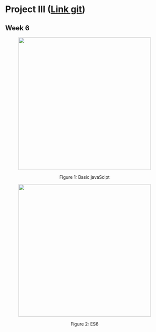 # Project III  ([Link git](https://github.com/loiphan2000/ProjectIII))

## Week 6
<div align="center">
  <img src="https://github.com/loiphan2000/ProjectIII/blob/main/Image/JavaScript%20Algorithms%20and%20Data%20Structures%20Certification%20_%20freeCodeCamp.org%20-%20Google%20Chrome%2012_11_2022%2001_07_59.png"  width="420">
</div>
<p align="center">
  Figure 1: Basic javaScipt
</p>

<div align="center">
   <img src="https://github.com/loiphan2000/ProjectIII/blob/main/Image/JavaScript%20Algorithms%20and%20Data%20Structures%20Certification%20_%20freeCodeCamp.org%20-%20Google%20Chrome%2012_11_2022%2001_08_11.png"  width="420">
</div>
<p align="center">
  Figure 2: ES6
</p>
